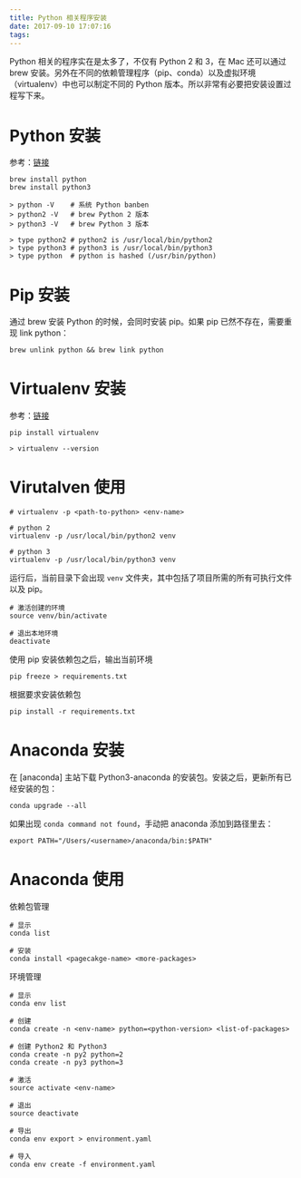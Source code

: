 ```yaml
---
title: Python 相关程序安装
date: 2017-09-10 17:07:16
tags:
---
```


Python 相关的程序实在是太多了，不仅有 Python 2 和 3，在 Mac 还可以通过 brew 安装。另外在不同的依赖管理程序（pip、conda）以及虚拟环境（virtualenv）中也可以制定不同的 Python 版本。所以非常有必要把安装设置过程写下来。

# Python 安装
参考：[链接](http://docs.python-guide.org/en/latest/starting/install/osx/)
```
brew install python
brew install python3

> python -V    # 系统 Python banben
> python2 -V   # brew Python 2 版本
> python3 -V   # brew Python 3 版本

> type python2 # python2 is /usr/local/bin/python2
> type python3 # python3 is /usr/local/bin/python3
> type python  # python is hashed (/usr/bin/python)
```

# Pip 安装
通过 brew 安装 Python 的时候，会同时安装 pip。如果 pip 已然不存在，需要重现 link python：
```
brew unlink python && brew link python
```

# Virtualenv 安装
参考：[链接](http://docs.python-guide.org/en/latest/dev/virtualenvs/#lower-level-virtualenv)
```
pip install virtualenv

> virtualenv --version
```

# Virutalven 使用
```
# virtualenv -p <path-to-python> <env-name>

# python 2
virtualenv -p /usr/local/bin/python2 venv

# python 3
virtualenv -p /usr/local/bin/python3 venv
```

运行后，当前目录下会出现 `venv` 文件夹，其中包括了项目所需的所有可执行文件以及 pip。


```
# 激活创建的环境
source venv/bin/activate

# 退出本地环境
deactivate
```

使用 pip 安装依赖包之后，输出当前环境
```
pip freeze > requirements.txt
```

根据要求安装依赖包
```
pip install -r requirements.txt
```

# Anaconda 安装
在 [anaconda] 主站下载 Python3-anaconda 的安装包。安装之后，更新所有已经安装的包：
```
conda upgrade --all
```

如果出现 `conda command not found`，手动把 anaconda 添加到路径里去：
```
export PATH="/Users/<username>/anaconda/bin:$PATH"
```

# Anaconda 使用
依赖包管理
```
# 显示
conda list

# 安装
conda install <pagecakge-name> <more-packages>
```

环境管理
```
# 显示
conda env list

# 创建
conda create -n <env-name> python=<python-version> <list-of-packages>

# 创建 Python2 和 Python3
conda create -n py2 python=2
conda create -n py3 python=3

# 激活
source activate <env-name>

# 退出
source deactivate

# 导出
conda env export > environment.yaml

# 导入
conda env create -f environment.yaml
```
